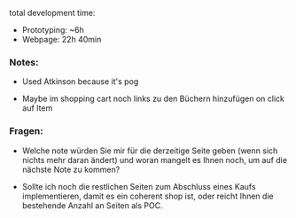 total development time:
- Prototyping: ~6h
- Webpage: 22h 40min



### Notes:

- Used Atkinson because it's pog

- Maybe im shopping cart noch links zu den Büchern hinzufügen on click auf Item


### Fragen:

- Welche note würden Sie mir für die derzeitige Seite geben (wenn sich nichts mehr daran ändert) und woran mangelt
es Ihnen noch, um auf die nächste Note zu kommen?

- Sollte ich noch die restlichen Seiten zum Abschluss eines Kaufs implementieren, damit es ein coherent shop ist, oder reicht Ihnen die bestehende Anzahl an Seiten als POC.